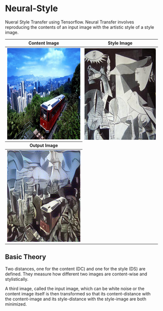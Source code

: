 # Neural-Style
Nueral Style Transfer using Tensorflow.
Neural Transfer involves reproducing the contents of an input image with the artistic style of a style image.
<table>
<tr>
<th>Content Image</th>
<th>Style Image</th>
</tr>
<tr> 
<th><img src="static/images/uploads/hongkong.jpg" width = 400px, height = 300px></th>
<th><img src="static/style_image/3.jpg"  width = 400px, height = 300px></th>
</tr>
<tr>
<th>Output Image</th>
</tr>
<tr>
<th align="center">
  <img src="output/generated image.jfif"  width = 400px, height = 300px>
</th>
</tr>
</table>

## Basic Theory

Two distances, one for the content (DC) and one for the style (DS) are defined. 
They measure how different two images are content-wise and stylistically.

A third image, called the input image, 
which can be white noise or the content image itself is then 
transformed so that its content-distance with the content-image 
and its style-distance with the style-image are both minimized.
